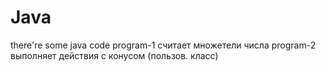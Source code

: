 # Java
there're some java code
program-1 считает множетели числа
program-2 выполняет действия с конусом (пользов. класс)

